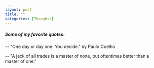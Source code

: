 ```yaml
---
layout: post
title: ""
categories: [Thoughts]
---
```


##### Some of my favorite quotes:

-- "One day or day one. You decide." by Paulo Coelho

-- "A jack of all trades is a master of none, but oftentimes better than a master of one."